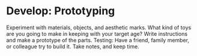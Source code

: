 # Develop: Prototyping

Experiment with materials, objects, and aesthetic marks.
What kind of toys are you going to make in keeping with your target age?
Write instructions and make a prototype of the parts.
Testing: Have a friend, family member, or colleague try to build it. Take notes, and keep time.